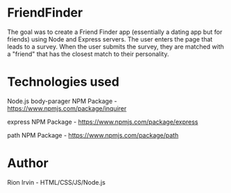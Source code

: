 # FriendFinder

The goal was to create a Friend Finder app (essentially a dating app but for friends) using Node and Express servers. The user enters the page that leads to a survey. When the user submits the survey, they are matched with a "friend" that has the closest match to their personality.

# Technologies used
Node.js
body-parager NPM Package - https://www.npmjs.com/package/inquirer

express NPM Package - https://www.npmjs.com/package/express

path NPM Package - https://www.npmjs.com/package/path

# Author
Rion Irvin - HTML/CSS/JS/Node.js
